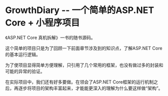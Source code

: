 # GrowthDiary -- 一个简单的ASP.NET Core + 小程序项目
《ASP.NET Core 真机拆解》一书的随书源码。  

这个简单的项目只是为了回顾一下前面章节涉及到的知识点，了解ASP.NET Core的基本运行逻辑。  

为了使项目显得简单方便理解，只引用了几个常用的框架，也没有做过多的封装和可能的异常的验证。  

在实际项目中，我们还有好多要做。在领会了ASP.NET Core框架的运行机制之后，再逐步将项目的架构丰富起来，才能能更深入的理解为什么要这样做“架构”。
